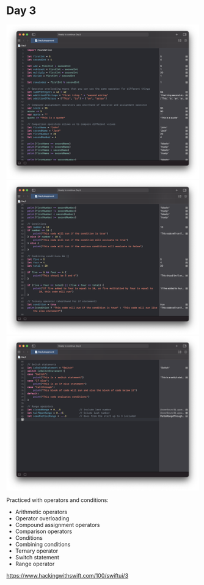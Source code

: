 # Day 3

![Day 3](Screenshot/day3part1.png)
![Day 3](Screenshot/day3part2.png)
![Day 3](Screenshot/day3part3.png)

Practiced with operators and conditions:
- Arithmetic operators
- Operator overloading
- Compound assignment operators
- Comparison operators
- Conditions
- Combining conditions
- Ternary operator
- Switch statement
- Range operator

https://www.hackingwithswift.com/100/swiftui/3